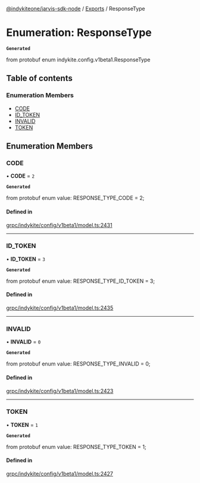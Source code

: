 [@indykiteone/jarvis-sdk-node](../README.md) / [Exports](../modules.md) / ResponseType

# Enumeration: ResponseType

**`Generated`**

from protobuf enum indykite.config.v1beta1.ResponseType

## Table of contents

### Enumeration Members

- [CODE](ResponseType.md#code)
- [ID\_TOKEN](ResponseType.md#id_token)
- [INVALID](ResponseType.md#invalid)
- [TOKEN](ResponseType.md#token)

## Enumeration Members

### CODE

• **CODE** = ``2``

**`Generated`**

from protobuf enum value: RESPONSE_TYPE_CODE = 2;

#### Defined in

[grpc/indykite/config/v1beta1/model.ts:2431](https://github.com/indykite/jarvis-sdk-node/blob/438b790/jarvis_sdk_node/src/grpc/indykite/config/v1beta1/model.ts#L2431)

___

### ID\_TOKEN

• **ID\_TOKEN** = ``3``

**`Generated`**

from protobuf enum value: RESPONSE_TYPE_ID_TOKEN = 3;

#### Defined in

[grpc/indykite/config/v1beta1/model.ts:2435](https://github.com/indykite/jarvis-sdk-node/blob/438b790/jarvis_sdk_node/src/grpc/indykite/config/v1beta1/model.ts#L2435)

___

### INVALID

• **INVALID** = ``0``

**`Generated`**

from protobuf enum value: RESPONSE_TYPE_INVALID = 0;

#### Defined in

[grpc/indykite/config/v1beta1/model.ts:2423](https://github.com/indykite/jarvis-sdk-node/blob/438b790/jarvis_sdk_node/src/grpc/indykite/config/v1beta1/model.ts#L2423)

___

### TOKEN

• **TOKEN** = ``1``

**`Generated`**

from protobuf enum value: RESPONSE_TYPE_TOKEN = 1;

#### Defined in

[grpc/indykite/config/v1beta1/model.ts:2427](https://github.com/indykite/jarvis-sdk-node/blob/438b790/jarvis_sdk_node/src/grpc/indykite/config/v1beta1/model.ts#L2427)
